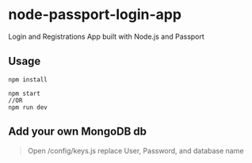 # node-passport-login-app
Login and Registrations App built with Node.js and Passport

## Usage

`npm install`

```
npm start
//OR
npm run dev 
```

## Add your own MongoDB db
> Open /config/keys.js replace User, Password, and database name


